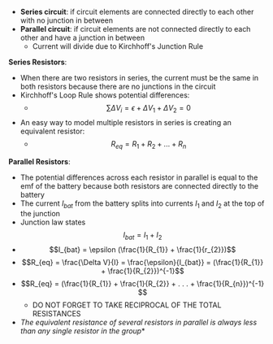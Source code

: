 - **Series circuit**: if circuit elements are connected directly to each other with no junction in between
- **Parallel circuit**: if circuit elements are not connected directly to each other and have a junction in between
	- Current will divide due to Kirchhoff's Junction Rule

**Series Resistors**:
- When there are two resistors in series, the current must be the same in both resistors because there are no junctions in the circuit
- Kirchhoff's Loop Rule shows potential differences:
	- $$\sum\limits \Delta V_{i} = \epsilon + \Delta V_{1} + \Delta V_{2} = 0$$
- An easy way to model multiple resistors in series is creating an equivalent resistor:
	- $$R_{eq} = R_{1} + R_{2} + . . . + R_{n}$$

**Parallel Resistors**:
- The potential differences across each resistor in parallel is equal to the  emf of the battery because both resistors are connected directly to the battery 
- The current $I_{bat}$ from the battery splits into currents $I_{1}$ and $I_{2}$ at the top of the junction
- Junction law states $$I_{bat}= I_{1} + I_{2}$$
- $$I_{bat} = \epsilon (\frac{1}{R_{1}} + \frac{1}{r_{2}})$$
- $$R_{eq} =  \frac{\Delta V}{I} = \frac{\epsilon}{I_{bat}} = (\frac{1}{R_{1}} + \frac{1}{R_{2}})^{-1}$$
- $$R_{eq} = (\frac{1}{R_{1}} + \frac{1}{R_{2}} + . . . + \frac{1}{R_{n}})^{-1} $$
	- DO NOT FORGET TO TAKE RECIPROCAL OF THE TOTAL RESISTANCES
- *The equivalent resistance of several resistors in parallel is always less than any single resistor in the group**